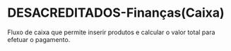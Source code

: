 # DESACREDITADOS-Finanças(Caixa)

 Fluxo de caixa que permite inserir produtos e calcular o valor total para efetuar o pagamento.
